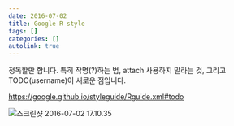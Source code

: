 ```yaml
---
date: 2016-07-02
title: Google R style
tags: []
categories: []
autolink: true
---
```


정독할만 합니다. 특히 작명(?)하는 법, attach 사용하지 말라는 것, 그리고 TODO(username)이 새로운 점입니다.

https://google.github.io/styleguide/Rguide.xml#todo

![스크린샷 2016-07-02 17.10.35](http://i.imgur.com/3ObLhUW.png)
